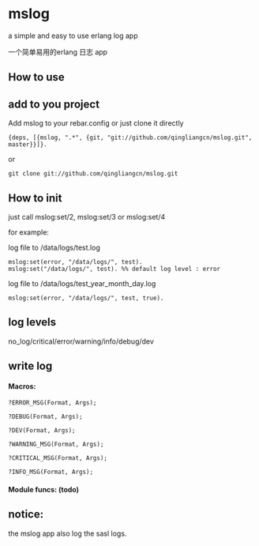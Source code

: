 mslog
=====

a simple and easy to use erlang log app

一个简单易用的erlang 日志 app

How to use
------

## add to you project

Add mslog to your rebar.config or just clone it directly

    {deps, [{mslog, ".*", {git, "git://github.com/qingliangcn/mslog.git", master}}]}.
    
or

    git clone git://github.com/qingliangcn/mslog.git


## How to init

just call mslog:set/2, mslog:set/3 or mslog:set/4

for example:

log file to /data/logs/test.log

    mslog:set(error, "/data/logs/", test).
    mslog:set("/data/logs/", test). %% default log level : error

log file to /data/logs/test_year_month_day.log

    mslog:set(error, "/data/logs/", test, true).

## log levels

no_log/critical/error/warning/info/debug/dev

## write log

#### Macros:

    ?ERROR_MSG(Format, Args);
    
    ?DEBUG(Format, Args);
    
    ?DEV(Format, Args);
    
    ?WARNING_MSG(Format, Args);
    
    ?CRITICAL_MSG(Format, Args);
    
    ?INFO_MSG(Format, Args);
    
#### Module funcs: (todo)


## notice: 

the mslog app also log the sasl logs.



